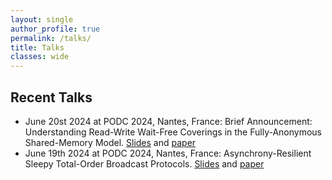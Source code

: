 ```yaml
---
layout: single
author_profile: true
permalink: /talks/
title: Talks
classes: wide
---
```


## Recent Talks

* June 20st 2024 at PODC 2024, Nantes, France: Brief Announcement: Understanding Read-Write Wait-Free Coverings in the Fully-Anonymous Shared-Memory Model. [Slides]() and [paper](https://dl.acm.org/doi/10.1145/3662158.3662786)
* June 19th 2024 at PODC 2024, Nantes, France: Asynchrony-Resilient Sleepy Total-Order Broadcast Protocols. [Slides]() and [paper](https://dl.acm.org/doi/10.1145/3662158.3662779)

